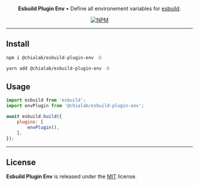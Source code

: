 <p align="center">
    <strong>Esbuild Plugin Env</strong> • Define all environement variables for <a href="https://esbuild.github.io/">esbuild</a>.
</p>

<p align="center">
    <a href="https://www.npmjs.com/package/@chialab/esbuild-plugin-env"><img alt="NPM" src="https://img.shields.io/npm/v/@chialab/esbuild-plugin-env.svg?style=flat-square"></a>
</p>

---

## Install

```sh
npm i @chialab/esbuild-plugin-env -D
```

```sh
yarn add @chialab/esbuild-plugin-env -D
```

## Usage

```js
import esbuild from 'esbuild';
import envPlugin from '@chialab/esbuild-plugin-env';

await esbuild.build({
    plugins: [
        envPlugin(),
    ],
});
```

---

## License

**Esbuild Plugin Env** is released under the [MIT](https://github.com/chialab/rna/blob/main/packages/esbuild-plugin-env/LICENSE) license.
